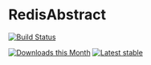 # RedisAbstract
[![Build Status](https://travis-ci.org/lesha888/RedisAbstract.svg?branch=master)](https://travis-ci.org/lesha888/RedisAbstract)

[![Downloads this Month](https://img.shields.io/packagist/dm/lesha888/redis-abstract.svg)](https://packagist.org/packages/lesha888/redis-abstract)
[![Latest stable](https://img.shields.io/packagist/v/lesha888/redis-abstract.svg)](https://packagist.org/packages/lesha888/redis-abstract)
